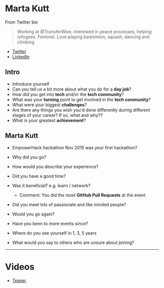 # Marta Kutt

From Twitter bio
> Working at @TransferWise, interested in peace processes, helping refugees. Feminist. Love playing badminton, squash, dancing and climbing

* [Twitter](https://twitter.com/marushelee)
* [LinkedIn](https://www.linkedin.com/in/marta-kutt-21119a5a)

## Intro

* Introduce yourself
* Can you tell us a bit more about what you do for a **day job**?
* How did you get into **tech** and/or the **tech community**?
* What was your **turning** point to get involved in the **tech community**?
* What were your biggest **challenges**?
* Are there any things you wish you'd done differently during different stages of your career? If so, what and why??
* What is your greatest **achievement**?

## Marta Kutt

* EmpowerHack hackathon Nov 2015 was your first hackathon?
* Why did you go?
* How would you describe your experience?
* Did you have a good time?
* Was it beneficial? e.g. learn / network?
    * Comment: You did the most **GitHub Pull Requests** at the event
* Did you meet lots of passionate and like minded people?

* Would you go again?
* Have you been to more events since?
* Where do you see yourself in 1, 3, 5 years
* What would you say to others who are unsure about joining?

---

# Videos

* [Teaser](https://www.youtube.com/watch?v=_tkoXUATfT8)
